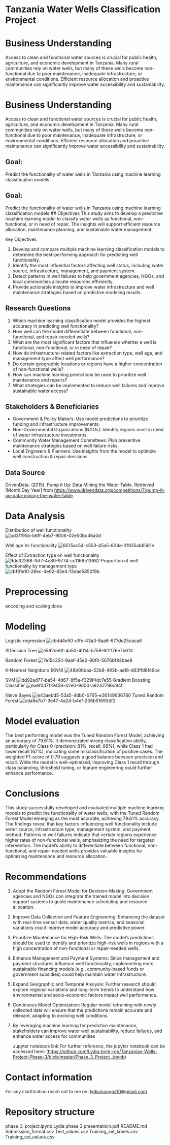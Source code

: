 # Tanzania Water Wells Classification Project
# Business Understanding
Access to clean and functional water sources is crucial for public health, agriculture, and economic development in Tanzania. Many rural communities rely on water wells, but many of these wells become non-functional due to poor maintenance, inadequate infrastructure, or environmental conditions. Efficient resource allocation and proactive maintenance can significantly improve water accessibility and sustainability.
# Business Understanding
Access to clean and functional water sources is crucial for public health, agriculture, and economic development in Tanzania. Many rural communities rely on water wells, but many of these wells become non-functional due to poor maintenance, inadequate infrastructure, or environmental conditions. Efficient resource allocation and proactive maintenance can significantly improve water accessibility and sustainability.
## Goal:
Predict the functionality of water wells in Tanzania using machine learning classification models.
## Goal:
Predict the functionality of water wells in Tanzania using machine learning classification models.## Objectives
This study aims to develop a predictive machine learning model to classify water wells as functional, non-functional, or in need of repair. The insights will support efficient resource allocation, maintenance planning, and sustainable water management.

Key Objectives
1. Develop and compare multiple machine learning classification models to determine the best-performing approach for predicting well functionality.
2. Identify the most influential factors affecting well status, including water source, infrastructure, management, and payment system.
3. Detect patterns in well failures to help government agencies, NGOs, and local communities allocate resources efficiently.
4. Provide actionable insights to improve water infrastructure and well maintenance strategies based on predictive modeling results.

## Research Questions
1. Which machine learning classification model provides the highest accuracy in predicting well functionality?
2. How well can the model differentiate between functional, non-functional, and repair-needed wells?
3. What are the most significant factors that influence whether a well is functional, non-functional, or in need of repair?
4. How do infrastructure-related factors like extraction type, well age, and management type affect well performance?
5. Do certain geographic locations or regions have a higher concentration of non-functional wells?
6. How can machine learning predictions be used to prioritize well maintenance and repairs?
7. What strategies can be implemented to reduce well failures and improve sustainable water access?
## Stakeholders & Beneficiaries
- Government & Policy Makers: Use model predictions to prioritize funding and infrastructure improvements.
- Non-Governmental Organizations (NGOs): Identify regions most in need of water infrastructure investments.
- Community Water Management Committees: Plan preventive maintenance strategies based on well failure risks.
- Local Engineers & Planners: Use insights from the model to optimize well construction & repair decisions.

## Data Source
DrivenData. (2015). Pump it Up: Data Mining the Water Table. Retrieved [Month Day Year] from https://www.drivendata.org/competitions/7/pump-it-up-data-mining-the-water-table.
# Data Analysis
Distribution of well functionality
![bd31f95b-b6ff-4eb7-9006-02e50bc46a0d](https://github.com/user-attachments/assets/14de59e4-10e8-4e03-a881-ff0934dba72a)


Well age Vs functionality
![6515ac54-c553-45a5-834e-3f935ab6561e](https://github.com/user-attachments/assets/e1c89877-32f9-482a-a884-4753c77d6f15)

Effect of Extraction type on well functionality 
![9dd32368-fbf7-4c80-9774-cc1166b13682](https://github.com/user-attachments/assets/fc1816cc-efbc-4f15-878b-1d01ddd8772b)
Proportion of well functionality by management type
![cbf91e10-28ec-4e92-83e4-f3dae5850f9b](https://github.com/user-attachments/assets/64f82824-36a7-4263-b4c6-eb4bb8b6d5ff)
# Preprocessing
encoding and scaling done
# Modeling
Logistic regression
![cbdd4e50-cffe-43a3-8aa6-677de25caca6](https://github.com/user-attachments/assets/60b0e84e-298f-4b31-87ac-7cec0d535a95)

#Decision Tree
![e582de0f-4a50-4014-b758-6f2176e7b613](https://github.com/user-attachments/assets/a300d105-4535-4fba-8c53-aea50603c053)

Random Forest
![7e15c354-9aaf-45e2-80f0-5676bf92bae8](https://github.com/user-attachments/assets/af4be67c-b4ac-487c-85ea-4c56d129fb38)

K-Nearest Neighbors (KNN)
![48b08baa-52b8-493b-aa16-d63ffd8f49ce](https://github.com/user-attachments/assets/a841db2d-788e-4073-a4e1-69c776bebe96)

SVM
![dd92ad77-ba54-4d67-8f5a-f329f4dc7e55](https://github.com/user-attachments/assets/0024f4c6-14a9-40ff-809b-87572ae774be)
Gradient Boosting Classifier
![eaef0d7f-9456-42e0-9d00-a9242796c94f](https://github.com/user-attachments/assets/d6ab142d-16ac-4a9b-a0a6-60add81ac362)

Naive Bayes
![e43aebd5-53a5-4db0-b795-e36149936780](https://github.com/user-attachments/assets/5ae42537-b1d5-4f07-a0ec-4bc4e827c6db)
Tuned Random Forest
![cda9a7b7-3e47-4a24-b4ef-206b51693df2](https://github.com/user-attachments/assets/a98c4abf-508a-4f3f-8f9d-c404567eac91)
# Model evaluation
The best performing model was the Tuned Random Forest Model, achieving an accuracy of 79.61%. It demonstrated strong classification ability, particularly for Class 0 (precision: 81%, recall: 88%), while Class 1 had lower recall (67%), indicating some misclassification of positive cases. The weighted F1-score of 0.79 suggests a good balance between precision and recall. While the model is well-optimized, improving Class 1 recall through class balancing, threshold tuning, or feature engineering could further enhance performance.
# Conclusions
This study successfully developed and evaluated multiple machine learning models to predict the functionality of water wells, with the Tuned Random Forest Model emerging as the most accurate, achieving 79.61% accuracy. The findings reveal that key factors influencing well functionality include water source, infrastructure type, management system, and payment method. Patterns in well failures indicate that certain regions experience higher rates of non-functional wells, emphasizing the need for targeted intervention. The model’s ability to differentiate between functional, non-functional, and repair-needed wells provides valuable insights for optimizing maintenance and resource allocation.
# Recommendations
1. Adopt the Random Forest Model for Decision-Making: Government agencies and NGOs can integrate the trained model into decision support systems to guide maintenance scheduling and resource allocation.
2. Improve Data Collection and Feature Engineering: Enhancing the dataset with real-time sensor data, water quality metrics, and seasonal variations could improve model accuracy and predictive power.
3. Prioritize Maintenance for High-Risk Wells: The model’s predictions should be used to identify and prioritize high-risk wells in regions with a high concentration of non-functional or repair-needed wells.
4. Enhance Management and Payment Systems: Since management and payment structures influence well functionality, implementing more sustainable financing models (e.g., community-based funds or government subsidies) could help maintain water infrastructure.
5. Expand Geographic and Temporal Analysis: Further research should explore regional variations and long-term trends to understand how environmental and socio-economic factors impact well performance.
6. Continuous Model Optimization: Regular model retraining with newly collected data will ensure that the predictions remain accurate and relevant, adapting to evolving well conditions.
7. By leveraging machine learning for predictive maintenance, stakeholders can improve water well sustainability, reduce failures, and enhance water access for communities

    Jupyter notebook link
For further reference, the jupyter notebook can be accessed here:
(https://github.com/Lydia-byte-rgb/Tanzanian-Wells-Project-Phase-3/blob/master/Phase_3_Project_.ipynb)

# Contact information
For any clarification reach out to me on: lydiamangoa10@gmail.com

# Repository structure
phase_3_project.ipynb
Lydia phase 3 presentatioin.pdf
README.md
Submission_format.csv
Test_values.csv
Training_set_labels.csv
Training_set_values.csv
